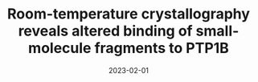 ---
title: "Room-temperature crystallography reveals altered binding of small-molecule fragments to PTP1B"
date: "2023-02-01"
authors: "Mehlman TS, Biel JT, Azeem SM, Nelson ER, Hossain S, Dunnett LE, Paterson NG, Douangamath A, Talon R, Axford D, Orins H, von Delft F, Keedy DA"
reviewers: "San Felipe CJ, Asthana P, Fraser J"
image: "/static/img/reviews/2022_mehlman.png"

peer-review:
 - biorxiv_version: "2022.11.02.514751v1"
 - disqus: "2t152od"
---